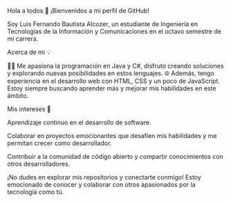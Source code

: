 Hola a todos 👋
¡Bienvenidos a mi perfil de GitHub!

Soy Luis Fernando Bautista Alcozer, un estudiante de Ingeniería en Tecnologías de la Información y Comunicaciones en el octavo semestre de mi carrera.

Acerca de mí 💡

👨‍💻 Me apasiona la programación en Java y C#, disfruto creando soluciones y explorando nuevas posibilidades en estos lenguajes.
🌐 Además, tengo experiencia en el desarrollo web con HTML, CSS y un poco de JavaScript. Estoy siempre buscando aprender más y mejorar mis habilidades en este ámbito.

Mis intereses 🚀

Aprendizaje continuo en el desarrollo de software.

Colaborar en proyectos emocionantes que desafíen mis habilidades y me permitan crecer como desarrollador.

Contribuir a la comunidad de código abierto y compartir conocimientos con otros desarrolladores.

¡No dudes en explorar mis repositorios y conectarte conmigo! Estoy emocionado de conocer y colaborar con otros apasionados por la tecnología como tú.

<!--
**LFernandoB09/LFernandoB09** is a ✨ _special_ ✨ repository because its `README.md` (this file) appears on your GitHub profile.

Here are some ideas to get you started:

- 🔭 I’m currently working on ...
- 🌱 I’m currently learning ...
- 👯 I’m looking to collaborate on ...
- 🤔 I’m looking for help with ...
- 💬 Ask me about ...
- 📫 How to reach me: ...
- 😄 Pronouns: ...
- ⚡ Fun fact: ...
-->
